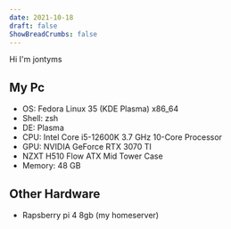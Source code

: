 ```yaml
---
date: 2021-10-18
draft: false
ShowBreadCrumbs: false
---
```

Hi I'm jontyms
## My Pc
* OS: Fedora Linux 35 (KDE Plasma) x86_64 
* Shell: zsh
* DE: Plasma
* CPU: Intel Core i5-12600K 3.7 GHz 10-Core Processor
* GPU: NVIDIA GeForce RTX 3070 TI 
* NZXT H510 Flow ATX Mid Tower Case
* Memory: 48 GB
## Other Hardware
* Rapsberry pi 4 8gb (my homeserver)

